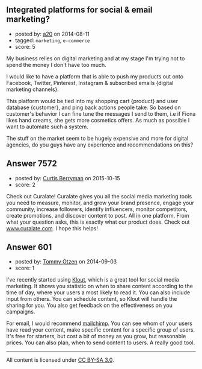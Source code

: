 ## Integrated platforms for social & email marketing?

- posted by: [a20](https://stackexchange.com/users/54595/a20) on 2014-08-11
- tagged: `marketing`, `e-commerce`
- score: 5

My business relies on digital marketing and at my stage I'm trying not to spend the money I don't have too much.

I would like to have a platform that is able to push my products out onto Facebook, Twitter, Pinterest, Instagram & subscribed emails {digital marketing channels}. 

This platform would be tied into my shopping cart {product} and user database {customer}, and ping back actions people take. So based on customer's behavior I can fine tune the messages I send to them, i.e if Fiona likes hand creams, she gets more cosmetics offers. As much as possible I want to automate such a system.

The stuff on the market seem to be hugely expensive and more for digital agencies, do you guys have any experience and recommendations on this?


## Answer 7572

- posted by: [Curtis Berryman](https://stackexchange.com/users/6877850/curtis-berryman) on 2015-10-15
- score: 2

Check out Curalate! Curalate gives you all the social media marketing tools you need to measure, monitor, and grow your brand presence, engage your community, increase followers, identify influencers, monitor competitors, create promotions, and discover content to post. All in one platform. From what your question asks, this is exactly what our product does. Check out www.curalate.com. I hope this helps!


## Answer 601

- posted by: [Tommy Otzen](https://stackexchange.com/users/4026382/tommy-otzen) on 2014-09-03
- score: 1

<p>I've recently started using <a href="https://klout.com/" rel="nofollow">Klout</a>, which is a great tool for social media marketing. It shows you statistic on when to share content according to the time of day, where your users a most likely to read it. You can also include input from others. You can schedule content, so Klout will handle the sharing for you. You also get feedback on the effectiveness on you campaigns.</p>

<p>For email, I would recommend <a href="http://mailchimp.com/" rel="nofollow">mailchimp</a>. You can see whom of your users have read your content, make specific content for a specific group of users. It's free for starters, but cost a bit of money as you grow, but reasonable prices. You can also plan, when to send content to users. A really good tool. </p>




---

All content is licensed under [CC BY-SA 3.0](https://creativecommons.org/licenses/by-sa/3.0/).
